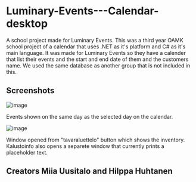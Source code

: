 # Luminary-Events---Calendar-desktop
A school project made for Luminary Events. This was a third year OAMK school project of a calendar that uses .NET as it's platform and C# as it's main language. It was made for Luminary Events so they have a calender that list their events and the start and end date of them and the customers name. We used the same database as another group that is not included in this. 

## Screenshots 

![image](https://github.com/Hilppah/Luminary-Events---Calendar-desktop/assets/101551721/6b24d780-62e8-486d-bcb4-418ccab88cd9)

Events shown on the same day as the selected day on the calendar. 

![image](https://github.com/Hilppah/Luminary-Events---Calendar-desktop/assets/101551721/a72a01b9-e8ec-4a1b-b1dd-233aa7dbeee8)

Window opened from "tavaraluettelo" button which shows the inventory. Kalustoinfo also opens a separete window that currently prints a placeholder text. 


## Creators Miia Uusitalo and Hilppa Huhtanen
